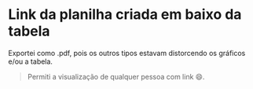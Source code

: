 # Link da planilha criada em baixo da tabela

Exportei como .pdf, pois os outros tipos estavam distorcendo os gráficos e/ou a tabela.
> Permiti a visualização de qualquer pessoa com link 😄.
